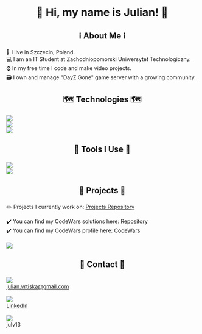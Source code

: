 # <p align="center">👋 Hi, my name is Julian! 👋</p>

## <p align="center"> :information_source: About Me :information_source: </p>

📍 I live in Szczecin, Poland. <br>
💻 I am an IT Student at Zachodniopomorski Uniwersytet Technologiczny. <br>
⌚ In my free time I code and make video projects. <br>
🗃️ I own and manage "DayZ Gone" game server with a growing community. <br>

## <p align="center"> 🗺️ Technologies 🗺️ </p>
<img src="https://skillicons.dev/icons?i=cpp,python"/><br>
<img src="https://skillicons.dev/icons?i=html,css,js,react"/><br>
<img src="https://skillicons.dev/icons?i=nodejs"/><br>

## <p align="center"> 🔨 Tools I Use 🔨 </p>
<img src="https://skillicons.dev/icons?i=visualstudio,vscode" /><br>
<img src="https://skillicons.dev/icons?i=github" /><br>

## <p align="center"> 📂 Projects 📂 </p>

:pencil2: Projects I currently work on: [Projects Repository](https://github.com/JulV13/Projects)

✔️ You can find my CodeWars solutions here: [Repository](https://github.com/JulV13/CodeWars)<br>
✔️ You can find my CodeWars profile here: [CodeWars](https://www.codewars.com/users/JulianVrtiska)<br><br>
<img src="https://www.codewars.com/users/JulianVrtiska/badges/large"></img>

## <p align="center"> 📌 Contact 📌 </p>

<img src="https://skillicons.dev/icons?i=gmail" /><br>julian.vrtiska@gmail.com <br><br>
<img src="https://skillicons.dev/icons?i=linkedin" /><br>[LinkedIn](https://www.linkedin.com/in/julian-vrti%C5%A1ka-9a6247295/) <br><br>
<img src="https://skillicons.dev/icons?i=discord" /><br>julv13<br>
